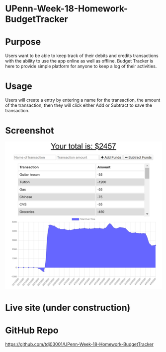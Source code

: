 # UPenn-Week-18-Homework-BudgetTracker


# Purpose

Users want to be able to keep track of their debits and credits transactions with the ability to use the app online as well as offline. Budget Tracker is here to provide simple platform for anyone to keep a log of their activities.

# Usage

Users will create a entry by entering a name for the transaction, the amount of the transaction, then they will click either Add or Subtract to save the transaction.


# Screenshot

![Screenshot](./public/icons/Screenshot-of-app.png)


# Live site (under construction)



# GitHub Repo

https://github.com/tdj03001/UPenn-Week-18-Homework-BudgetTracker


